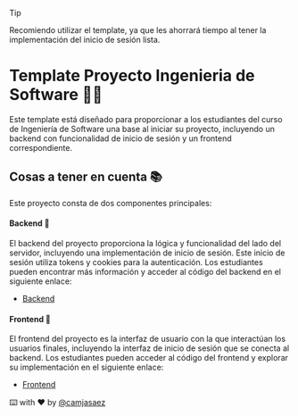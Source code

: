 > [!TIP]
> Recomiendo utilizar el template, ya que les ahorrará tiempo al tener la implementación del inicio de sesión lista.

# Template Proyecto Ingenieria de Software 👨‍💻

Este template está diseñado para proporcionar a los estudiantes del curso de Ingeniería de Software una base al iniciar su proyecto, incluyendo un backend con funcionalidad de inicio de sesión y un frontend correspondiente.

## Cosas a tener en cuenta 📚

Este proyecto consta de dos componentes principales:

#### Backend 🚀

El backend del proyecto proporciona la lógica y funcionalidad del lado del servidor, incluyendo una implementación de inicio de sesión. Este inicio de sesión utiliza tokens y cookies para la autenticación. Los estudiantes pueden encontrar más información y acceder al código del backend en el siguiente enlace:

- [Backend](./backend/)

#### Frontend 🚀

El frontend del proyecto es la interfaz de usuario con la que interactúan los usuarios finales, incluyendo la interfaz de inicio de sesión que se conecta al backend. Los estudiantes pueden acceder al código del frontend y explorar su implementación en el siguiente enlace:

- [Frontend](./frontend)

⌨️ with ❤️ by [@camjasaez](https://github.com/camjasaez)